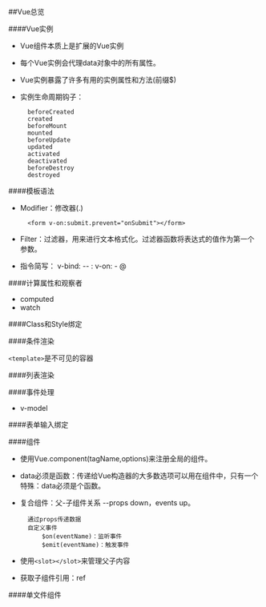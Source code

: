 ##Vue总览

####Vue实例

* Vue组件本质上是扩展的Vue实例
* 每个Vue实例会代理data对象中的所有属性。
* Vue实例暴露了许多有用的实例属性和方法(前缀$)
* 实例生命周期钩子：
		
		beforeCreated
		created
		beforeMount
		mounted
		beforeUpdate
		updated
		activated
		deactivated
		beforeDestroy
		destroyed

####模板语法

* Modifier：修改器(.)

		<form v-on:submit.prevent="onSubmit"></form>
* Filter：过滤器，用来进行文本格式化。过滤器函数将表达式的值作为第一个参数。
* 指令简写： v-bind: -- : v-on: - @

####计算属性和观察者

* computed
* watch

####Class和Style绑定

####条件渲染

`<template>`是不可见的容器

####列表渲染

####事件处理

* v-model

####表单输入绑定

####组件

* 使用Vue.component(tagName,options)来注册全局的组件。
* data必须是函数：传递给Vue构造器的大多数选项可以用在组件中，只有一个特殊：data必须是个函数。
* 复合组件：父-子组件关系 --props down，events up。

		通过props传递数据
		自定义事件
			$on(eventName)：监听事件
			$emit(eventName)：触发事件
* 使用`<slot></slot>`来管理父子内容
* 获取子组件引用：ref


####单文件组件